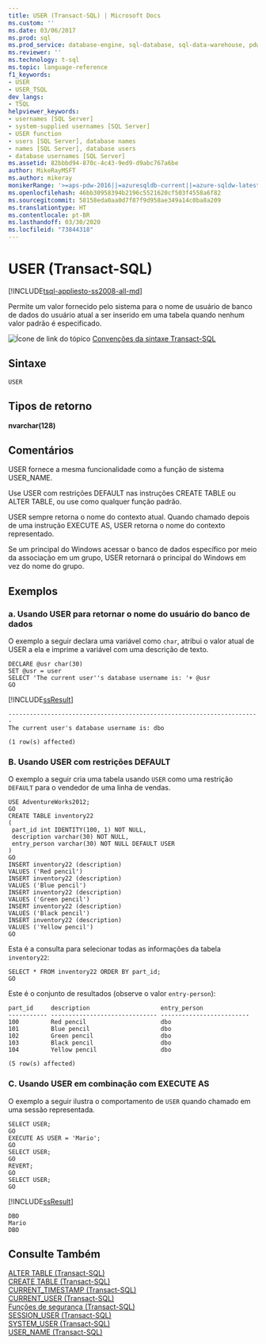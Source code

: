 ```yaml
---
title: USER (Transact-SQL) | Microsoft Docs
ms.custom: ''
ms.date: 03/06/2017
ms.prod: sql
ms.prod_service: database-engine, sql-database, sql-data-warehouse, pdw
ms.reviewer: ''
ms.technology: t-sql
ms.topic: language-reference
f1_keywords:
- USER
- USER_TSQL
dev_langs:
- TSQL
helpviewer_keywords:
- usernames [SQL Server]
- system-supplied usernames [SQL Server]
- USER function
- users [SQL Server], database names
- names [SQL Server], database users
- database usernames [SQL Server]
ms.assetid: 82bbbd94-870c-4c43-9ed9-d9abc767a6be
author: MikeRayMSFT
ms.author: mikeray
monikerRange: '>=aps-pdw-2016||=azuresqldb-current||=azure-sqldw-latest||>=sql-server-2016||=sqlallproducts-allversions||>=sql-server-linux-2017||=azuresqldb-mi-current'
ms.openlocfilehash: 46bb30958394b2196c5521620cf503f4558a6f82
ms.sourcegitcommit: 58158eda0aa0d7f87f9d958ae349a14c0ba8a209
ms.translationtype: HT
ms.contentlocale: pt-BR
ms.lasthandoff: 03/30/2020
ms.locfileid: "73844318"
---
```

# <a name="user-transact-sql"></a>USER (Transact-SQL)
[!INCLUDE[tsql-appliesto-ss2008-all-md](../../includes/tsql-appliesto-ss2008-all-md.md)]

  Permite um valor fornecido pelo sistema para o nome de usuário de banco de dados do usuário atual a ser inserido em uma tabela quando nenhum valor padrão é especificado.  
  
 ![Ícone de link do tópico](../../database-engine/configure-windows/media/topic-link.gif "Ícone de link do tópico") [Convenções da sintaxe Transact-SQL](../../t-sql/language-elements/transact-sql-syntax-conventions-transact-sql.md)  
  
## <a name="syntax"></a>Sintaxe  
  
```  
USER  
```  
  
## <a name="return-types"></a>Tipos de retorno  
 **nvarchar(128)**  
  
## <a name="remarks"></a>Comentários  
 USER fornece a mesma funcionalidade como a função de sistema USER_NAME.  
  
 Use USER com restrições DEFAULT nas instruções CREATE TABLE ou ALTER TABLE, ou use como qualquer função padrão.  
  
 USER sempre retorna o nome do contexto atual. Quando chamado depois de uma instrução EXECUTE AS, USER retorna o nome do contexto representado.  
  
 Se um principal do Windows acessar o banco de dados específico por meio da associação em um grupo, USER retornará o principal do Windows em vez do nome do grupo.  
  
## <a name="examples"></a>Exemplos  
  
### <a name="a-using-user-to-return-the-database-user-name"></a>a. Usando USER para retornar o nome do usuário do banco de dados  
 O exemplo a seguir declara uma variável como `char`, atribui o valor atual de USER a ela e imprime a variável com uma descrição de texto.  
  
```  
DECLARE @usr char(30)  
SET @usr = user  
SELECT 'The current user''s database username is: '+ @usr  
GO  
```  
  
 [!INCLUDE[ssResult](../../includes/ssresult-md.md)]  
  
 ```
-----------------------------------------------------------------------  
The current user's database username is: dbo  
  
(1 row(s) affected)
```  
  
### <a name="b-using-user-with-default-constraints"></a>B. Usando USER com restrições DEFAULT  
 O exemplo a seguir cria uma tabela usando `USER` como uma restrição `DEFAULT` para o vendedor de uma linha de vendas.  
  
```  
USE AdventureWorks2012;  
GO  
CREATE TABLE inventory22  
(  
 part_id int IDENTITY(100, 1) NOT NULL,  
 description varchar(30) NOT NULL,  
 entry_person varchar(30) NOT NULL DEFAULT USER   
)  
GO  
INSERT inventory22 (description)  
VALUES ('Red pencil')  
INSERT inventory22 (description)  
VALUES ('Blue pencil')  
INSERT inventory22 (description)  
VALUES ('Green pencil')  
INSERT inventory22 (description)  
VALUES ('Black pencil')  
INSERT inventory22 (description)  
VALUES ('Yellow pencil')  
GO  
```  
  
 Esta é a consulta para selecionar todas as informações da tabela `inventory22`:  
  
```  
SELECT * FROM inventory22 ORDER BY part_id;  
GO  
```  
  
 Este é o conjunto de resultados (observe o valor `entry-person`):  
  
 ```
part_id     description                    entry_person
----------- ------------------------------ -------------------------
100         Red pencil                     dbo
101         Blue pencil                    dbo
102         Green pencil                   dbo
103         Black pencil                   dbo
104         Yellow pencil                  dbo
  
(5 row(s) affected)
```  
  
### <a name="c-using-user-in-combination-with-execute-as"></a>C. Usando USER em combinação com EXECUTE AS  
 O exemplo a seguir ilustra o comportamento de `USER` quando chamado em uma sessão representada.  
  
```  
SELECT USER;  
GO  
EXECUTE AS USER = 'Mario';  
GO  
SELECT USER;  
GO  
REVERT;  
GO  
SELECT USER;  
GO  
```  
  
 [!INCLUDE[ssResult](../../includes/ssresult-md.md)]  
  
 ```
DBO
Mario
DBO
```  
  
## <a name="see-also"></a>Consulte Também  
 [ALTER TABLE &#40;Transact-SQL&#41;](../../t-sql/statements/alter-table-transact-sql.md)   
 [CREATE TABLE &#40;Transact-SQL&#41;](../../t-sql/statements/create-table-transact-sql.md)   
 [CURRENT_TIMESTAMP &#40;Transact-SQL&#41;](../../t-sql/functions/current-timestamp-transact-sql.md)   
 [CURRENT_USER &#40;Transact-SQL&#41;](../../t-sql/functions/current-user-transact-sql.md)   
 [Funções de segurança &#40;Transact-SQL&#41;](../../t-sql/functions/security-functions-transact-sql.md)   
 [SESSION_USER &#40;Transact-SQL&#41;](../../t-sql/functions/session-user-transact-sql.md)   
 [SYSTEM_USER &#40;Transact-SQL&#41;](../../t-sql/functions/system-user-transact-sql.md)   
 [USER_NAME &#40;Transact-SQL&#41;](../../t-sql/functions/user-name-transact-sql.md)  
  
  

